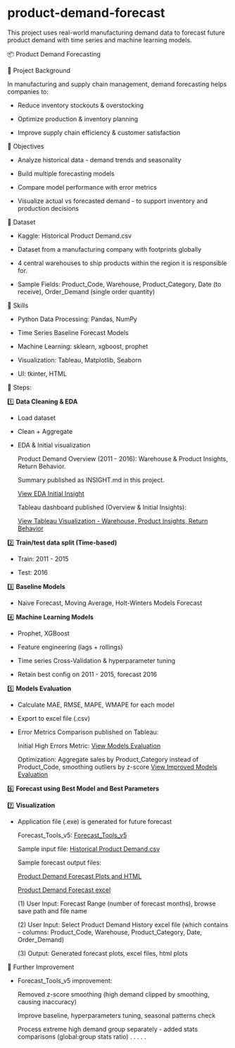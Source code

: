 # product-demand-forecast
This project uses real-world manufacturing demand data to forecast future product demand with time series and machine learning models.

📦 Product Demand Forecasting

📌 Project Background

In manufacturing and supply chain management, demand forecasting helps companies to:

- Reduce inventory stockouts & overstocking

- Optimize production & inventory planning

- Improve supply chain efficiency & customer satisfaction

📌 Objectives

- Analyze historical data - demand trends and seasonality

- Build multiple forecasting models

- Compare model performance with error metrics

- Visualize actual vs forecasted demand - to support inventory and production decisions

📌 Dataset

- Kaggle: Historical Product Demand.csv

- Dataset from a manufacturing company with footprints globally

- 4 central warehouses to ship products within the region it is responsible for.

- Sample Fields: Product_Code, Warehouse, Product_Category, Date (to receive), Order_Demand (single order quantity)

📌 Skills

- Python Data Processing: Pandas, NumPy

- Time Series Baseline Forecast Models

- Machine Learning: sklearn, xgboost, prophet

- Visualization: Tableau, Matplotlib, Seaborn

- UI: tkinter, HTML

📌 Steps:

1️⃣ **Data Cleaning & EDA**

  - Load dataset

  - Clean + Aggregate

  - EDA & Initial visualization

    Product Demand Overview (2011 - 2016): Warehouse & Product Insights, Return Behavior.

    Summary published as INSIGHT.md in this project.
  
    [View EDA Initial Insight](https://github.com/portfolio-projects-lim/product-demand-forecast/commit/234c881b088d9c5888603c4557e44a7e628cb415)

    Tableau dashboard published (Overview & Initial Insights):

    [View Tableau Visualization - Warehouse, Product Insights, Return Behavior](https://public.tableau.com/views/ProductDemandForecast_17570459518060/Dashboard1?:language=en-GB&:sid=&:redirect=auth&:display_count=n&:origin=viz_share_link)

2️⃣ **Train/test data split (Time-based)**

  - Train: 2011 - 2015

  - Test: 2016

3️⃣ **Baseline Models**
  
  - Naive Forecast, Moving Average, Holt-Winters Models Forecast

4️⃣ **Machine Learning Models**

  - Prophet, XGBoost
  
  - Feature engineering (lags + rollings)

  - Time series Cross-Validation & hyperparameter tuning

  - Retain best config on 2011 - 2015, forecast 2016

5️⃣ **Models Evaluation**

  - Calculate MAE, RMSE, MAPE, WMAPE for each model

  - Export to excel file (.csv)
  
  - Error Metrics Comparison published on Tableau:

    Initial High Errors Metric:
    [View Models Evaluation](https://public.tableau.com/views/ModelsEvaluationErrorMetrics/DashboardModelsEvaluation?:language=en-US&:sid=&:redirect=auth&:display_count=n&:origin=viz_share_link)

    Optimization: Aggregate sales by Product_Category instead of Product_Code, smoothing outliers by z-score
    [View Improved Models Evaluation](https://public.tableau.com/views/ForecastModelsEvaluation-AfterOptimize/Dashboard1?:language=en-GB&:sid=&:redirect=auth&:display_count=n&:origin=viz_share_link)
    
6️⃣ **Forecast using Best Model and Best Parameters**  

7️⃣ **Visualization**
 
- Application file (.exe) is generated for future forecast

  Forecast_Tools_v5: [Forecast_Tools_v5](https://drive.google.com/drive/folders/1rEXlx82AYMW9zBfRFs1XhCreQYyEraon?usp=drive_link)

  Sample input file: [Historical Product Demand.csv](https://drive.google.com/file/d/1iV2PplE7Pxa5b3BE8UFsXz0RfkAvJaLK/view?usp=drive_link)

  Sample forecast output files:
  
  [Product Demand Forecast Plots and HTML](https://drive.google.com/drive/folders/1gfbdDwhMgUggCn2y_3sg2VCVmV4zW4J-?usp=drive_link)

  [Product Demand Forecast excel](https://drive.google.com/drive/folders/1WC_IeXzIroL2-CPr_eNis_bAI9fedi2R?usp=drive_link)

  (1) User Input: Forecast Range (number of forecast months), browse save path and file name
  
  (2) User Input: Select Product Demand History excel file (which contains - columns: Product_Code, Warehouse, Product_Category, Date, Order_Demand)

  (3) Output: Generated forecast plots, excel files, html plots

  
📌 Further Improvement 

- Forecast_Tools_v5 improvement:

    Removed z-score smoothing (high demand clipped by smoothing, causing inaccuracy)

    Improve baseline, hyperparameters tuning, seasonal patterns check

    Process extreme high demand group separately - added stats comparisons (global:group stats ratio)
.
.
.
.
.

